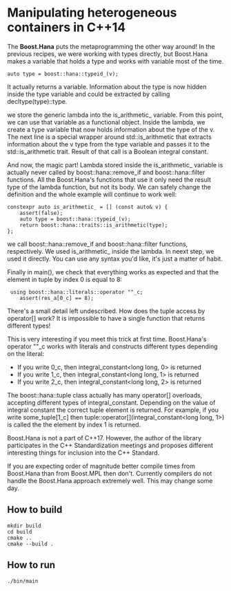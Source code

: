 # Manipulating heterogeneous containers in C++14

The **Boost.Hana** puts the metaprogramming the other way around! In the previous recipes, we were working with types directly, but Boost.Hana makes a variable that holds a type and works with variable most of the time.

```
auto type = boost::hana::typeid_(v);
```

It actually returns a variable. Information about the type is now hidden inside the type variable and could be extracted by calling decltype(type)::type.

we store the generic lambda into the is_arithmetic_ variable. From this point, we can use that variable as a functional object. Inside the lambda, we create a type variable that now holds information about the type of the v. The next line is a special wrapper around std::is_arithmetic that extracts information about the v type from the type variable and passes it to the std::is_arithmetic trait. Result of that call is a Boolean integral constant.

And now, the magic part! Lambda stored inside the is_arithmetic_ variable is actually never called by boost::hana::remove_if and boost::hana::filter functions. All the Boost.Hana's functions that use it only need the result type of the lambda function, but not its body. We can safely change the definition and the whole example will continue to work well:
```
constexpr auto is_arithmetic_ = [] (const auto& v) {
    assert(false);
    auto type = boost::hana::typeid_(v);
    return boost::hana::traits::is_arithmetic(type);
};
```
we call boost::hana::remove_if and boost::hana::filter functions, respectively. We used is_arithmetic_ inside the lambda. In neext step, we used it directly. You can use any syntax you'd like, it's just a matter of habit.

Finally in main(), we check that everything works as expected and that the element in tuple by index 0 is equal to 8:
```
 using boost::hana::literals::operator ""_c;
    assert(res_a[0_c] == 8);
```

There's a small detail left undescribed. How does the tuple access by operator[] work? It is impossible to have a single function that returns different types!

This is very interesting if you meet this trick at first time. Boost.Hana's operator ""_c works with literals and constructs different types depending on the literal:

- If you write 0_c, then integral_constant<long long, 0> is returned
- If you write 1_c, then integral_constant<long long, 1> is returned
- If you write 2_c, then integral_constant<long long, 2> is returned

The boost::hana::tuple class actually has many operator[] overloads, accepting different types of integral_constant. Depending on the value of integral constant the correct tuple element is returned. For example, if you write some_tuple[1_c] then tuple::operator[](integral_constant<long long, 1>) is called the the element by index 1 is returned.

Boost.Hana is not a part of C++17. However, the author of the library participates in the C++ Standardization meetings and proposes different interesting things for inclusion into the C++ Standard.

If you are expecting order of magnitude better compile times from Boost.Hana than from Boost.MPL then don't. Currently compilers do not handle the Boost.Hana approach extremely well. This may change some day.


## How to build
```
mkdir build
cd build
cmake ..
cmake --build .
```

## How to run
```
./bin/main

```